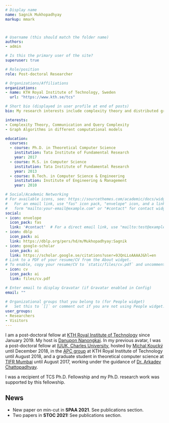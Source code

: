 ```yaml
---
# Display name
name: Sagnik Mukhopadhyay
markup: mmark



# Username (this should match the folder name)
authors:
- admin

# Is this the primary user of the site?
superuser: true

# Role/position
role: Post-doctoral Researcher

# Organizations/Affiliations
organizations:
- name: KTH Royal Institute of Technology, Sweden
  url: "https://www.kth.se/tcs"

# Short bio (displayed in user profile at end of posts)
bio: My research interests include complexity theory and distributed graph algorithms.

interests:
- Complexity Theory, Communication and Query Complexity
- Graph Algorithms in different computational models

education:
  courses:
  - course: Ph.D. in Theoretical Computer Science
    institution: Tata Institute of Fundamental Research
    year: 2017
  - course: M.S. in Computer Science
    institution: Tata Institute of Fundamental Research
    year: 2013
  - course: B.Tech. in Computer Science & Engineering
    institution: Institute of Engineering & Management
    year: 2010

# Social/Academic Networking
# For available icons, see: https://sourcethemes.com/academic/docs/widgets/#icons
#   For an email link, use "fas" icon pack, "envelope" icon, and a link in the
#   form "mailto:your-email@example.com" or "#contact" for contact widget.
social:
- icon: envelope
  icon_pack: fas
  link: '#contact'  # For a direct email link, use "mailto:test@example.org".
- icon: dblp
  icon_pack: ai
  link: https://dblp.org/pers/hd/m/Mukhopadhyay:Sagnik
- icon: google-scholar
  icon_pack: ai
  link: https://scholar.google.se/citations?user=9JQnLLoAAAAJ&hl=en
# Link to a PDF of your resume/CV from the About widget.
# To enable, copy your resume/CV to `static/files/cv.pdf` and uncomment the lines below.  
- icon: cv
  icon_pack: ai
  link: files/cv.pdf

# Enter email to display Gravatar (if Gravatar enabled in Config)
email: ""
  
# Organizational groups that you belong to (for People widget)
#   Set this to `[]` or comment out if you are not using People widget.  
user_groups:
- Researchers
- Visitors
---
```


I am a post-doctoral fellow at [KTH Royal Institute of Technology](https://www.kth.se/en/csc) since January 2019. My host is [Danupon Nanongkai](https://sites.google.com/site/dannanongkai/). In my previous avatar, I was a post-doctoral fellow at [IUUK, Charles University](https://iuuk.mff.cuni.cz/), hosted by [Michal Koucký](https://iuuk.mff.cuni.cz/~koucky/) until December 2018, in the [APC group](https://apc.csc.kth.se/) at KTH Royal Institute of Technology until August 2018, and a graduate student in theoretical computer science at [TIFR Mumbai](http://www.tcs.tifr.res.in/) until August 2017, working under the guidance of [Dr. Arkadev Chattopadhyay](http://www.tcs.tifr.res.in/~arkadev/).

I was a recipient of TCS Ph.D. Fellowship and my Ph.D. research work was supported by this fellowship.

## News

* New paper on min-cut in **SPAA 2021**. See publications section.
* Two papers in **STOC 2021**! See publications section.
<!---* I will join the the [Department of Computer Science](https://www.sheffield.ac.uk/dcs) at the [University of Sheffield](https://www.sheffield.ac.uk/) as a lecturer in January 2022. --->
